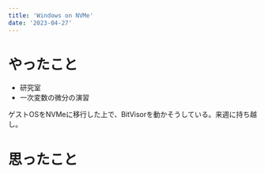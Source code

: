 ```yaml
---
title: 'Windows on NVMe'
date: '2023-04-27'
---
```


# やったこと

- 研究室
- 一次変数の微分の演習

ゲストOSをNVMeに移行した上で、BitVisorを動かそうしている。来週に持ち越し。


# 思ったこと

